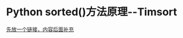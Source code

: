 # Python sorted()方法原理--Timsort

[先放一个链接，内容后面补充](https://blog.csdn.net/yangzhongblog/article/details/8184707)